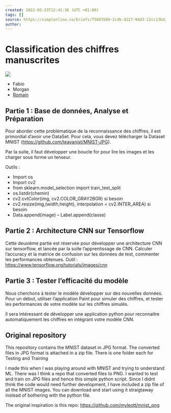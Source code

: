 ```yaml
---
created: 2022-03-23T12:41:36 (UTC +01:00)
tags: []
source: https://simplonline.co/briefs/f5603589-2cdb-4227-94d3-12cc13b42f3d
author: 
---
```


# Classification des chiffres manuscrites

![](https://simplonline.co/_next/image?url=https%3A%2F%2Fsimplonline-v3-prod.s3.eu-west-3.amazonaws.com%2Fmedia%2Fimage%2Fpng%2Ff9abcac9-1e38-4c24-b681-7f46d393fe9c.png&w=1280&q=75)

- Fabio
- Morgan
- [Romain](Romain.ipynb)

## Partie 1 : Base de données, Analyse et Préparation

Pour aborder cette problématique de la reconnaissance des chiffres, il est primordial d’avoir une DataSet. Pour cela, vous devez télécharger la Dataset MNIST (https://github.com/teavanist/MNIST-JPG).

Par la suite, il faut développer une boucle for pour lire les images et les charger sous forme un tenseur.

Outils :
- Import os
- Import cv2
- from sklearn.model\_selection import train\_test\_split
- os.listdir(chemin)
- cv2.cvtColor(img, cv2.COLOR\_GRAY2BGR) si besoin
- cv2.resize(img,(width,height), interpolation = cv2.INTER\_AREA) si besoin
- Data.append(image) – Label.append(classe)

## Partie 2 : Architecture CNN sur Tensorflow

Cette deuxième partie est réservée pour développer une architecture CNN sur tensorflow, et lancée par la suite l’apprentissage de CNN. Calculer l’accuracy et la matrice de confusion sur les données de test, commenter les performances obtenues. Outil : https://www.tensorflow.org/tutorials/images/cnn

## Partie 3 : Tester l’efficacité du modèle

Nous cherchons à tester le modèle développer sur des nouvelles données. Pour un début, utiliser l’application Paint pour simuler des chiffres, et tester les performances de votre modèle sur les chiffres simulés.

Il sera intéressant de développer une application python pour reconnaitre automatiquement les chiffres en intégrant votre modèle CNN.

## Original repository

This repository contains the MNIST dataset in JPG format. 
The converted files in JPG format is attached in a zip file. There is one folder each for Testing and Training 

I made this when I was playing around with MNIST and trying to understand ML. There was I think a repo that converted files to PNG. I wanted to test and train on JPG files and hence this simple python script. Since I didnt think the code would need further development, I have included a zip file of all the MNIST images. You can download and start using it straigtaway instead of bothering with the python file. 

The original inspiration is this repo:
https://github.com/myleott/mnist_png
